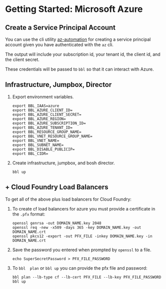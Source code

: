 # Getting Started: Microsoft Azure

## Create a Service Principal Account

You can use the cli utility [az-automation](https://github.com/genevieve/az-automation)
for creating a service principal account given you
have authenticated with the `az` cli.

The output will include your subscription id,
your tenant id, the client id, and the client secret.

These credentials will be passed to `bbl` so that
it can interact with Azure.

## Infrastructure, Jumpbox, Director

1. Export environment variables.
    ```
    export BBL_IAAS=azure
    export BBL_AZURE_CLIENT_ID=
    export BBL_AZURE_CLIENT_SECRET=
    export BBL_AZURE_REGION=
    export BBL_AZURE_SUBSCRIPTION_ID=
    export BBL_AZURE_TENANT_ID=
    export BBL_RESOURCE_GROUP_NAME=
    export BBL_VNET_RESOURCE_GROUP_NAME=
    export BBL_VNET_NAME=
    export BBL_SUBNET_NAME=
    export BBL_DISABLE_PUBLICIP=
    export BBL_CIDR=
    ```
1. Create infrastructure, jumpbox, and bosh director.
    ```
    bbl up
    ```

## + Cloud Foundry Load Balancers

To get all of the above plus load balancers for Cloud Foundry:

1. To create cf load balancers for azure you must provide a certificate
in the `.pfx` format:
    ```
    openssl genrsa -out DOMAIN_NAME.key 2048
    openssl req -new -x509 -days 365 -key DOMAIN_NAME.key -out DOMAIN_NAME.crt
    openssl pkcs12 -export -out PFX_FILE -inkey DOMAIN_NAME.key -in DOMAIN_NAME.crt
    ```

1. Save the password you entered when prompted by `openssl` to a file.
    ```
    echo SuperSecretPassword > PFX_FILE_PASSWORD
    ```
1. To `bbl  plan` or `bbl up` you can provide the pfx file and password:
    ```
    bbl plan --lb-type cf --lb-cert PFX_FILE --lb-key PFX_FILE_PASSWORD
    bbl up
    ```
